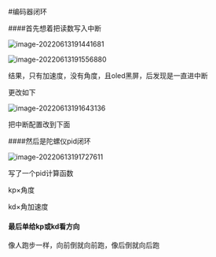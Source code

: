 #编码器闭环

####首先想着把读数写入中断

![image-20220613191441681](C:\Users\Dpw\AppData\Roaming\Typora\typora-user-images\image-20220613191441681.png)

![image-20220613191556880](C:\Users\Dpw\AppData\Roaming\Typora\typora-user-images\image-20220613191556880.png)

结果，只有加速度，没有角度，且oled黑屏，后发现是一直进中断

更改如下

![image-20220613191643136](C:\Users\Dpw\AppData\Roaming\Typora\typora-user-images\image-20220613191643136.png)

把中断配置改到下面

####然后是陀螺仪pid闭环

![image-20220613191727611](C:\Users\Dpw\AppData\Roaming\Typora\typora-user-images\image-20220613191727611.png)

写了一个pid计算函数

kp×角度

kd×角加速度

#### 最后单给kp或kd看方向

像人跑步一样，向前倒就向前跑，像后倒就向后跑